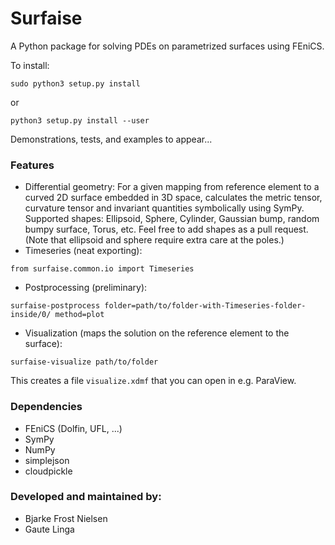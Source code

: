 # Surfaise
A Python package for solving PDEs on parametrized surfaces using FEniCS.

To install:
```
sudo python3 setup.py install
```
or
```
python3 setup.py install --user
```

Demonstrations, tests, and examples to appear...

### Features 
* Differential geometry:
For a given mapping from reference element to a curved 2D surface embedded in 3D space, calculates the metric tensor, curvature tensor and invariant quantities symbolically using SymPy. Supported shapes: Ellipsoid, Sphere, Cylinder, Gaussian bump, random bumpy surface, Torus, etc. Feel free to add shapes as a pull request. (Note that ellipsoid and sphere require extra care at the poles.)
* Timeseries (neat exporting):
```
from surfaise.common.io import Timeseries
```
* Postprocessing (preliminary):
```
surfaise-postprocess folder=path/to/folder-with-Timeseries-folder-inside/0/ method=plot
```
* Visualization (maps the solution on the reference element to the surface):
```
surfaise-visualize path/to/folder
```
This creates a file `visualize.xdmf` that you can open in e.g. ParaView.

### Dependencies
* FEniCS (Dolfin, UFL, ...)
* SymPy
* NumPy
* simplejson
* cloudpickle

### Developed and maintained by:
* Bjarke Frost Nielsen
* Gaute Linga
